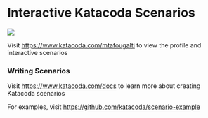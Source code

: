 # Interactive Katacoda Scenarios

[![](http://shields.katacoda.com/katacoda/mtafougalti/count.svg)](https://www.katacoda.com/mtafougalti "Get your profile on Katacoda.com")

Visit https://www.katacoda.com/mtafougalti to view the profile and interactive scenarios

### Writing Scenarios
Visit https://www.katacoda.com/docs to learn more about creating Katacoda scenarios

For examples, visit https://github.com/katacoda/scenario-example
